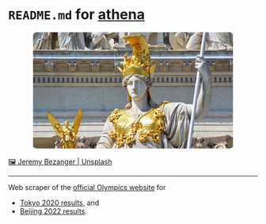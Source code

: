 # `README.md` for [athena](https://github.com/Ai-Yukino/athena)

<div align="center">
    <img src="images/athena.png" style="width:80%; border-radius: 2%;">
</div>

[🖼 Jeremy Bezanger | Unsplash](https://unsplash.com/photos/utp3lWnU4nA)

---

Web scraper of the [official Olympics website](https://olympics.com/en/) for

- [Tokyo 2020 results](https://olympics.com/en/olympic-games/tokyo-2020/results), and
- [Beijing 2022 results](https://olympics.com/en/olympic-games/beijing-2022).
